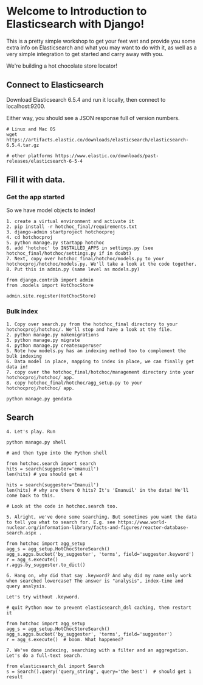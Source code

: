 # Welcome to Introduction to Elasticsearch with Django!

This is a pretty simple workshop to get your feet wet and provide you some extra info on Elasticsearch and what you may want to do with it, as well as a very simple integration to get started and carry away with you.

We're building a hot chocolate store locator!

## Connect to Elasticsearch

Download Elasticsearch 6.5.4 and run it locally, then connect to localhost:9200.

Either way, you should see a JSON response full of version numbers.

    # Linux and Mac OS
    wget https://artifacts.elastic.co/downloads/elasticsearch/elasticsearch-6.5.4.tar.gz

    # other platforms https://www.elastic.co/downloads/past-releases/elasticsearch-6-5-4

## Fill it with data.

### Get the app started

So we have model objects to index!

    1. create a virtual environment and activate it
    2. pip install -r hotchoc_final/requirements.txt
    3. django-admin startproject hotchocproj
    4. cd hotchocproj
    5. python manage.py startapp hotchoc
    6. add 'hotchoc' to INSTALLED_APPS in settings.py (see hotchoc_final/hotchoc/settings.py if in doubt)
    7. Next, copy over hotchoc_final/hotchoc/models.py to your hotchocproj/hotchoc/models.py. We'll take a look at the code together.
    8. Put this in admin.py (same level as models.py)

    from django.contrib import admin
    from .models import HotChocStore

    admin.site.register(HotChocStore)

### Bulk index

    1. Copy over search.py from the hotchoc_final directory to your hotchocproj/hotchoc/. We'll stop and have a look at the file.
    2. python manage.py makemigrations
    3. python manage.py migrate
    4. python manage.py createsuperuser
    5. Note how models.py has an indexing method too to complement the bulk indexing
    6. Data model in place, mapping to index in place, we can finally get data in!
    7. copy over the hotchoc_final/hotchoc/management directory into your hotchocproj/hotchoc/ app.
    8. copy hotchoc_final/hotchoc/agg_setup.py to your hotchocproj/hotchoc/ app.

    python manage.py gendata

## Search

    4. Let's play. Run

    python manage.py shell

    # and then type into the Python shell

    from hotchoc.search import search
    hits = search(suggester='emanuil')
    len(hits) # you should get 4

    hits = search(suggester='Emanuil')
    len(hits) # why are there 0 hits? It's 'Emanuil' in the data! We'll come back to this.

    # Look at the code in hotchoc.search too.

    5. Alright, we've done some searching. But sometimes you want the data to tell you what to search for. E.g. see https://www.world-nuclear.org/information-library/facts-and-figures/reactor-database-search.aspx .

    from hotchoc import agg_setup
    agg_s = agg_setup.HotChocStoreSearch()
    agg_s.aggs.bucket('by_suggester', 'terms', field='suggester.keyword')
    r = agg_s.execute()
    r.aggs.by_suggester.to_dict()

    6. Hang on, why did that say .keyword? And why did my name only work when searched lowercase? The answer is "analysis", index-time and query analysis.

    Let's try without .keyword.

    # quit Python now to prevent elasticsearch_dsl caching, then restart it

    from hotchoc import agg_setup
    agg_s = agg_setup.HotChocStoreSearch()
    agg_s.aggs.bucket('by_suggester', 'terms', field='suggester')
    r = agg_s.execute()  # boom. What happened?

    7. We've done indexing, searching with a filter and an aggregation. Let's do a full-text search.

    from elasticsearch_dsl import Search
    s = Search().query('query_string', query='the best')  # should get 1 result

